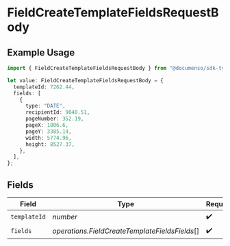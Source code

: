 # FieldCreateTemplateFieldsRequestBody

## Example Usage

```typescript
import { FieldCreateTemplateFieldsRequestBody } from "@documenso/sdk-typescript/models/operations";

let value: FieldCreateTemplateFieldsRequestBody = {
  templateId: 7262.44,
  fields: [
    {
      type: "DATE",
      recipientId: 9040.51,
      pageNumber: 352.19,
      pageX: 1806.6,
      pageY: 3385.14,
      width: 5774.96,
      height: 8527.37,
    },
  ],
};
```

## Fields

| Field                                          | Type                                           | Required                                       | Description                                    |
| ---------------------------------------------- | ---------------------------------------------- | ---------------------------------------------- | ---------------------------------------------- |
| `templateId`                                   | *number*                                       | :heavy_check_mark:                             | N/A                                            |
| `fields`                                       | *operations.FieldCreateTemplateFieldsFields*[] | :heavy_check_mark:                             | N/A                                            |